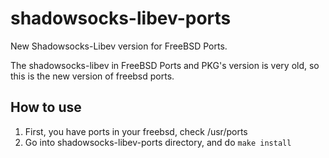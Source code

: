 # shadowsocks-libev-ports
New Shadowsocks-Libev version for FreeBSD Ports.

The shadowsocks-libev in FreeBSD Ports and PKG's version is very old, so this is the new version of freebsd ports.

## How to use
1. First, you have ports in your freebsd, check /usr/ports
2. Go into shadowsocks-libev-ports directory, and do `make install`
